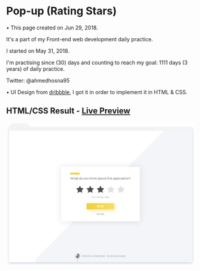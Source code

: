 # Pop-up (Rating Stars)

• This page created on Jun 29, 2018.

It's a part of my Front-end web development daily practice.

I started on May 31, 2018.

I'm practising since (30) days and counting to reach my goal: 1111 days (3 years) of daily practice.

Twitter: @ahmedhosna95

• UI Design from [dribbble](https://dribbble.com/shots/4017576-Pop-Up-Daily-Ui-16), I got it in order to implement it in HTML & CSS.

## HTML/CSS Result - [Live Preview](https://cdn.rawgit.com/ahmedhosna95/Front-end-Daily-Practice/13f8e0e0/Day030/pop-up_02/index.html)

![](assets/img/frame-generic.png)
